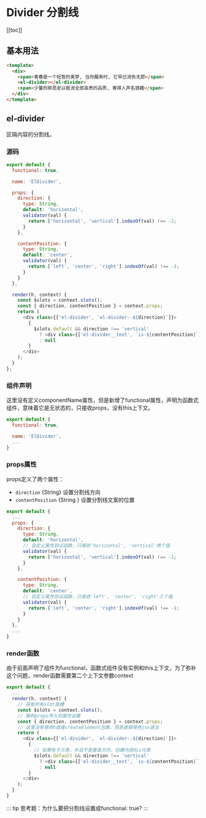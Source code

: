 # Divider 分割线

[[toc]]

## 基本用法
```html
<template>
  <div>
    <span>青春是一个短暂的美梦, 当你醒来时, 它早已消失无踪</span>
    <el-divider></el-divider>
    <span>少量的邪恶足以抵消全部高贵的品质, 害得人声名狼藉</span>
  </div>
</template>
```

## el-divider
区隔内容的分割线。

### 源码
```js
export default {
  functional: true,

  name: 'ElDivider',

  props: {
    direction: {
      type: String,
      default: 'horizontal',
      validator(val) {
        return ['horizontal', 'vertical'].indexOf(val) !== -1;
      }
    },

    contentPosition: {
      type: String,
      default: 'center',
      validator(val) {
        return ['left', 'center', 'right'].indexOf(val) !== -1;
      }
    }
  },

  render(h, context) {
    const $slots = context.slots();
    const { direction, contentPosition } = context.props;
    return (
      <div class={['el-divider', `el-divider--${direction}`]}>
        {
          $slots.default && direction !== 'vertical'
            ? <div class={['el-divider__text', `is-${contentPosition}`]}>{$slots.default}</div>
            : null
        }
      </div>
    );
  }
};
```

### 组件声明
这里没有定义componentName属性，但是新增了functional属性，声明为函数式组件，意味着它是无状态的，只接收props，没有this上下文。
```js
export default {
  functional: true,

  name: 'ElDivider',
  ...
}
```

### props属性
props定义了两个属性：
- `direction` {String} 设置分割线方向
- `contentPosition` {String } 设置分割线文案的位置
```js
export default {
  ...
  props: {
    direction: {
      type: String,
      default: 'horizontal',
      // 自定义属性验证函数，只接收'horizontal', 'vertical'两个值
      validator(val) {
        return ['horizontal', 'vertical'].indexOf(val) !== -1;
      }
    },

    contentPosition: {
      type: String,
      default: 'center',
      // 自定义属性验证函数，只接收'left', 'center', 'right'三个值
      validator(val) {
        return ['left', 'center', 'right'].indexOf(val) !== -1;
      }
    }
  },
  ...
}
```


### render函数
由于前面声明了组件为functional，函数式组件没有实例和this上下文，为了弥补这个问题，render函数需要第二个上下文参数context
```js
export default {
  ...
  render(h, context) {
    // 获取所有slot插槽
    const $slots = context.slots();
    // 解构props传入的属性设置
    const { direction, contentPosition } = context.props;
    // 这里没有使用h或者createElement包裹，而是直接使用jsx语法
    return (
      <div class={['el-divider', `el-divider--${direction}`]}>
        {
          // 如果有子元素，并且不是垂直方向，创建内层div元素
          $slots.default && direction !== 'vertical'
            ? <div class={['el-divider__text', `is-${contentPosition}`]}>{$slots.default}</div>
            : null
        }
      </div>
    );
  }
}
```

::: tip
思考题：为什么要把分割线设置成functional: true?
:::